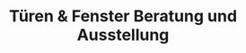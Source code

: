 ---
title: "Türen & Fenster Beratung und Ausstellung"
url: /erfurt/tueren-und-fenster-beratung-und-ausstellung/
shop: Türen
---